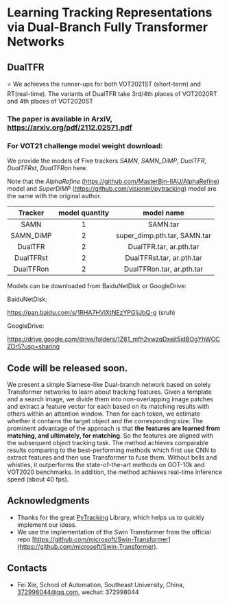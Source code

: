 
# Learning Tracking Representations via Dual-Branch Fully Transformer Networks 
## DualTFR
:star: We achieves the runner-ups for both VOT2021ST (short-term) and RT(real-time). The variants of DualTFR take 3rd/4th places of VOT2020RT and 4th places of VOT2020ST

### The paper is available in ArxiV, https://arxiv.org/pdf/2112.02571.pdf

### For VOT21 challenge model weight download:

We provide the models of Five trackers *SAMN*, *SAMN_DiMP*, *DualTFR*, *DualTFRst*, *DualTFRon* here.

Note that the *AlphaRefine* (https://github.com/MasterBin-IIAU/AlphaRefine) model 
and *SuperDiMP* (https://github.com/visionml/pytracking) model are the same
with the original author.

| Tracker        |      model quantity    |  model name    | 
|:--------------:|:----------------:|:----------------:|
| SAMN |   1  | SAMN.tar |
| SAMN_DiMP |   2  | super_dimp.pth.tar,  SAMN.tar |
| DualTFR |  2   | DualTFR.tar,  ar.pth.tar |
| DualTFRst |  2   | DualTFRst.tar,  ar.pth.tar  |
| DualTFRon |  2   | DualTFRon.tar,  ar.pth.tar  |

Models can be downloaded from BaiduNetDisk or GoogleDrive:

BaiduNetDisk:

https://pan.baidu.com/s/1RHA7HVlXtNEzYPGIjJbQ-g (sruh) 

GoogleDrive: 

https://drive.google.com/drive/folders/1Z61_mfh2vwzqDxejt5idBOgYhWOCZOr5?usp=sharing

## Code will be released soon.

We present a simple Siamese-like Dual-branch network based on solely Transformer networks to learn about tracking features.  Given a template and a search image, we divide them into non-overlapping image patches and extract a feature vector for each based on its matching results with others within an attention window.  Then for each token, we estimate whether it contains the target object and the corresponding size. The prominent advantage of the approach is that **the features are learned from matching, and ultimately, for matching**. So the features are aligned with the subsequent object tracking task. The method achieves comparable results comparing to the best-performing methods which first use CNN to extract features and then use Transformer to fuse them. Without bells and whistles, it outperforms the state-of-the-art methods on GOT-10k and VOT2020 benchmarks. In addition, the method achieves real-time inference speed (about 40 fps).

## Acknowledgments
* Thanks for the great [PyTracking](https://github.com/visionml/pytracking) Library, which helps us to quickly implement our ideas.
* We use the implementation of the Swin Transformer from the official repo [https://github.com/microsoft/Swin-Transformer](https://github.com/microsoft/Swin-Transformer).  

## Contacts
* Fei Xie, School of Automation, Southeast University, China, 372998044@qq.com, wechat: 372998044

